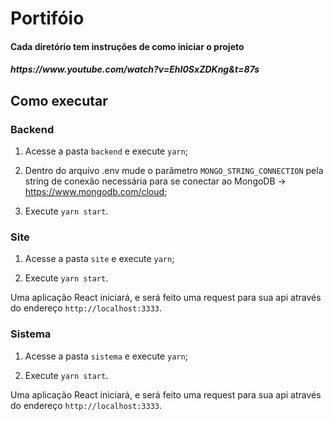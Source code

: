 # Portifóio
<h4>Cada diretório tem instruções de como iniciar o projeto</h4>
<h5>https://www.youtube.com/watch?v=EhI0SxZDKng&t=87s</h5>

## Como executar
### Backend
1. Acesse a pasta `backend` e execute `yarn`;

2. Dentro do arquivo .env mude o parâmetro `MONGO_STRING_CONNECTION` pela string de conexão necessária para se conectar ao MongoDB -> https://www.mongodb.com/cloud;

3. Execute `yarn start`.

### Site
1. Acesse a pasta `site` e execute `yarn`;

2. Execute `yarn start`.

Uma aplicação React iniciará, e será feito uma request para sua api através do endereço `http://localhost:3333`.

### Sistema
1. Acesse a pasta `sistema` e execute `yarn`;

2. Execute `yarn start`.

Uma aplicação React iniciará, e será feito uma request para sua api através do endereço `http://localhost:3333`.

